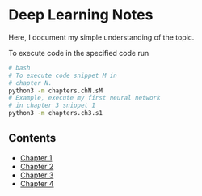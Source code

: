 # Deep Learning Notes

Here, I document my simple understanding of the topic.

To execute code in the specified code run
```bash
# bash
# To execute code snippet M in
# chapter N.
python3 -m chapters.chN.sM
# Example, execute my first neural network
# in chapter 3 snippet 1
python3 -m chapters.ch3.s1
```

## Contents
- [Chapter 1](./1.md)
- [Chapter 2](./2.md)
- [Chapter 3](./3.md)
- [Chapter 4](./4.md)
